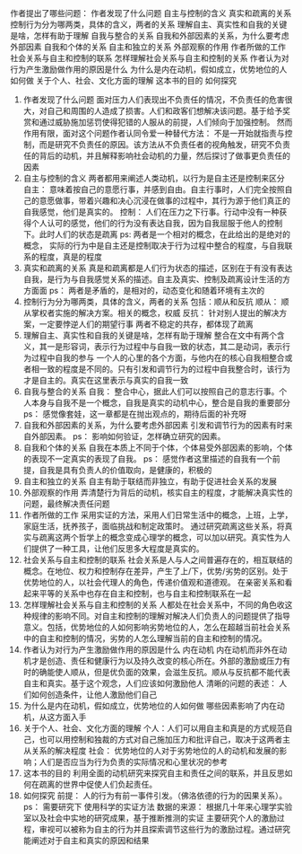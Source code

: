 
作者提出了哪些问题：
作者发现了什么问题
自主与控制的含义
真实和疏离的关系
控制行为分为哪两类，具体的含义，两者的关系
理解自主、真实性和自我的关键是啥，怎样有助于理解
自我与整合的关系
自我和外部因素的关系，为什么要考虑外部因素
自我和个体的关系
自主和独立的关系
外部观察的作用
作者所做的工作
社会关系与自主和控制的联系
怎样理解社会关系与自主和控制的关系
作者认为对行为产生激励做作用的原因是什么
为什么是内在动机，假如成立，优势地位的人如何做
关于个人、社会、文化方面的理解
这本书的目的
如何探究

1. 作者发现了什么问题
        面对压力人们表现出不负责任的情况，不负责任的危害很大，对自己和周围的人造成了损害。人们和政客们想解决该问题。基于给予奖赏和通过威胁施加惩罚使得犯错的人服从的前提，人们倾向于加强控制。
       然而作用有限，面对这个问题作者认同令爱一种替代方法： 不是一开始就指责与控制，而是研究不负责任的原因。该方法从不负责任者的视角触发，研究不负责任的背后的动机，并且解释影响社会动机的力量，然后探讨了做事更负责任的因素
2. 自主与控制的含义
         两者都用来阐述人类动机，以行为是自主还是控制来区分
         自主： 意味着按自己的意愿行事，并感到自由。自主行事时，人们完全按照自己的意愿做事，带着兴趣和决心沉浸在做事的过程中，其行为源于他们真正的自我感觉，他们是真实的。
         控制： 人们在压力之下行事。行动中没有一种获得个人认可的感觉，他们的行为没有表达自我，因为自我屈服于他人的控制下。此时人们的状态是疏离
         ps: 两者是一个相对的概念，在此给出的是绝对的概念， 实际的行为中是自主还是控制取决于行为过程中整合的程度，与自我联系的程度，真是的程度
3. 真实和疏离的关系
        真是和疏离都是人们行为状态的描述，区别在于有没有表达自我，是行为与自我感觉关系的描述。自主及真实、控制及疏离设计生活的方方面面
        ps： 两者是矛盾的，是相对的，动态变化和随着环境有主次的
4. 控制行为分为哪两类，具体的含义，两者的关系
        包括：顺从和反抗
        顺从： 顺从掌权者实施的解决方案。相关的概念，权威
        反抗： 针对别人提出的解决方案，一定要悖逆人们的期望行事
        两者不稳定的共存，都体现了疏离
5. 理解自主、真实性和自我的关键是啥，怎样有助于理解
        整合在文中有两个含义，其一是形容词，表示行为过程中与自我一致的状态，其二是动词，表示行为过程中自我的参与
        一个人的心里的各个方面，与他内在的核心自我相整合或者相一致的程度是不同的。只有引发和调节行为的过程中自我整合时，该行为才是自主的。真实在这里表示与真实的自我一致
6. 自我与整合的关系
        自我： 整合中心，据此人们可以按照自己的意志行事。个人本身与自我不是一个概念，自我是真实的动机中心，整合是自我的重要部分
        ps： 感觉像套娃，这一章都是在抛出观点的，期待后面的补充呀
7. 自我和外部因素的关系，为什么要考虑外部因素
        引发和调节行为的因素有时来自外部因素。
        ps： 影响如何验证，怎样确立研究的因素。
8. 自我和个体的关系
        自我在本质上不同于个体，个体易受外部因素的影响，个体的表现不一定真实的表现了自我。
        ps： 感觉作者这里描述的自我有一个前提，自我是具有负责人的价值取向，是健康的，积极的
9. 自主和独立的关系
        自主有助于联结而非独立，有助于促进社会关系的发展
10. 外部观察的作用
        弄清楚行为背后的动机，核实自主的程度，才能解决真实性的问题，最终解决责任问题
11. 作者所做的工作
        采用实证的方法，采用人们日常生活中的概念，上班，上学，家庭生活，抚养孩子，面临挑战和制定政策时。
        通过研究疏离这些关系，将真实与疏离这两个哲学上的概念变成心理学的概念，可以加以研究。真实性为人们提供了一种工具，让他们反思多大程度是真实的。
12. 社会关系与自主和控制的联系
        社会关系是人与人之间普遍存在的，相互联结的概念。在地位、权力和控制存在差异，产生了上/下，优势/劣势的区别。处于优势地位的人，以社会代理人的角色，传递价值观和道德观。
        在亲密关系和看起来平等的关系中也存在自主和控制，也与自主和控制联系在一起
13. 怎样理解社会关系与自主和控制的关系
        人都处在社会关系中，不同的角色收这种规律的影响不同。对自主和控制的理解对解决人们负责人的问题提供了指导意义。包括，优势地位的人如何影响劣势地位的人，怎么在超越当前社会关系中的自主和控制的情况，劣势的人怎么理解当前的自主和控制的情况。
14. 作者认为对行为产生激励做作用的原因是什么
        内在动机
        内在动机而非外在动机才是创造、责任和健康行为以及持久改变的核心所在。外部的激励或压力有时的确能使人顺从，但是优负面的效果，会滋生反抗。顺从与反抗都不能代表自主和真实。基于这个观念，人们应该如何激励他人
        清晰的问题的表述： 人们如何创造条件，让他人激励他们自己
15. 为什么是内在动机，假如成立，优势地位的人如何做
        哪些因素影响了内在动机，从这方面入手
16. 关于个人、社会、文化方面的理解
        个人：人们可以用自主和真是的方式规范自己，也可以用控制和独裁的方式对自己施加压力和批评自己，取决于这两者主从关系的解决程度
        社会： 优势地位的人对于劣势地位的人的动机和发展的影响；人们是否应当为行为负责的实际情况和心里状况的参考
17. 这本书的目的
        利用全面的动机研究来探究自主和责任之间的联系，并且反思如何在疏离的世界中促使人们负起责任。
18. 如何探究
        前提： 人的行为有前一事件引发。（佛洛依德的行为的因果关系）。ps： 需要研究下
        使用科学的实证方法
        数据的来源： 根据几十年来心理学实验室以及社会中实地的研究成果，基于推断推测的实证
        主要研究个人的激励过程，审视可以被称为自主的行为并且探索调节这些行为的激励过程。通过研究能阐述对于自主和真实的原因和结果


